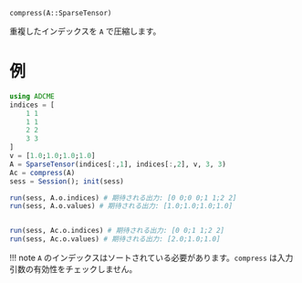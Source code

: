 ```
compress(A::SparseTensor)
```

重複したインデックスを `A` で圧縮します。

# 例

```julia
using ADCME
indices = [
    1 1 
    1 1
    2 2
    3 3
]
v = [1.0;1.0;1.0;1.0]
A = SparseTensor(indices[:,1], indices[:,2], v, 3, 3)
Ac = compress(A)
sess = Session(); init(sess)

run(sess, A.o.indices) # 期待される出力: [0 0;0 0;1 1;2 2]
run(sess, A.o.values) # 期待される出力: [1.0;1.0;1.0;1.0]


run(sess, Ac.o.indices) # 期待される出力: [0 0;1 1;2 2]
run(sess, Ac.o.values) # 期待される出力: [2.0;1.0;1.0]
```

!!! note
    `A` のインデックスはソートされている必要があります。`compress` は入力引数の有効性をチェックしません。


